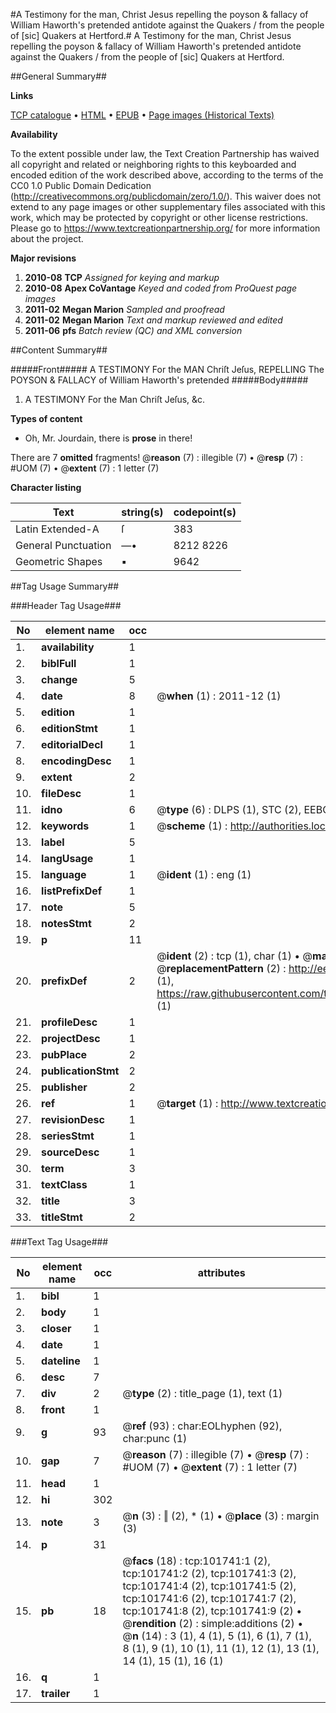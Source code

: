 #A Testimony for the man, Christ Jesus repelling the poyson & fallacy of William Haworth's pretended antidote against the Quakers / from the people of [sic] Quakers at Hertford.#
A Testimony for the man, Christ Jesus repelling the poyson & fallacy of William Haworth's pretended antidote against the Quakers / from the people of [sic] Quakers at Hertford.

##General Summary##

**Links**

[TCP catalogue](http://www.ota.ox.ac.uk/tcp/)  • 
[HTML](http://tei.it.ox.ac.uk/tcp/Texts-HTML/free/A64/A64454.html)  • 
[EPUB](http://tei.it.ox.ac.uk/tcp/Texts-EPUB/free/A64/A64454.epub) • 
[Page images (Historical Texts)](https://historicaltexts.jisc.ac.uk/eebo-13770230e)

**Availability**

To the extent possible under law, the Text Creation Partnership has waived all copyright and related or neighboring rights to this keyboarded and encoded edition of the work described above, according to the terms of the CC0 1.0 Public Domain Dedication (http://creativecommons.org/publicdomain/zero/1.0/). This waiver does not extend to any page images or other supplementary files associated with this work, which may be protected by copyright or other license restrictions. Please go to https://www.textcreationpartnership.org/ for more information about the project.

**Major revisions**

1. __2010-08__ __TCP__ *Assigned for keying and markup*
1. __2010-08__ __Apex CoVantage__ *Keyed and coded from ProQuest page images*
1. __2011-02__ __Megan Marion__ *Sampled and proofread*
1. __2011-02__ __Megan Marion__ *Text and markup reviewed and edited*
1. __2011-06__ __pfs__ *Batch review (QC) and XML conversion*

##Content Summary##

#####Front#####
A TESTIMONY For the MAN Chriſt Jeſus, REPELLING The POYSON & FALLACY of William Haworth's pretended 
#####Body#####

1. A TESTIMONY For the Man Chriſt Jeſus, &c.

**Types of content**

  * Oh, Mr. Jourdain, there is **prose** in there!

There are 7 **omitted** fragments! 
 @__reason__ (7) : illegible (7)  •  @__resp__ (7) : #UOM (7)  •  @__extent__ (7) : 1 letter (7)

**Character listing**


|Text|string(s)|codepoint(s)|
|---|---|---|
|Latin Extended-A|ſ|383|
|General Punctuation|—•|8212 8226|
|Geometric Shapes|▪|9642|

##Tag Usage Summary##

###Header Tag Usage###

|No|element name|occ|attributes|
|---|---|---|---|
|1.|__availability__|1||
|2.|__biblFull__|1||
|3.|__change__|5||
|4.|__date__|8| @__when__ (1) : 2011-12 (1)|
|5.|__edition__|1||
|6.|__editionStmt__|1||
|7.|__editorialDecl__|1||
|8.|__encodingDesc__|1||
|9.|__extent__|2||
|10.|__fileDesc__|1||
|11.|__idno__|6| @__type__ (6) : DLPS (1), STC (2), EEBO-CITATION (1), OCLC (1), VID (1)|
|12.|__keywords__|1| @__scheme__ (1) : http://authorities.loc.gov/ (1)|
|13.|__label__|5||
|14.|__langUsage__|1||
|15.|__language__|1| @__ident__ (1) : eng (1)|
|16.|__listPrefixDef__|1||
|17.|__note__|5||
|18.|__notesStmt__|2||
|19.|__p__|11||
|20.|__prefixDef__|2| @__ident__ (2) : tcp (1), char (1)  •  @__matchPattern__ (2) : ([0-9\-]+):([0-9IVX]+) (1), (.+) (1)  •  @__replacementPattern__ (2) : http://eebo.chadwyck.com/downloadtiff?vid=$1&page=$2 (1), https://raw.githubusercontent.com/textcreationpartnership/Texts/master/tcpchars.xml#$1 (1)|
|21.|__profileDesc__|1||
|22.|__projectDesc__|1||
|23.|__pubPlace__|2||
|24.|__publicationStmt__|2||
|25.|__publisher__|2||
|26.|__ref__|1| @__target__ (1) : http://www.textcreationpartnership.org/docs/. (1)|
|27.|__revisionDesc__|1||
|28.|__seriesStmt__|1||
|29.|__sourceDesc__|1||
|30.|__term__|3||
|31.|__textClass__|1||
|32.|__title__|3||
|33.|__titleStmt__|2||


###Text Tag Usage###

|No|element name|occ|attributes|
|---|---|---|---|
|1.|__bibl__|1||
|2.|__body__|1||
|3.|__closer__|1||
|4.|__date__|1||
|5.|__dateline__|1||
|6.|__desc__|7||
|7.|__div__|2| @__type__ (2) : title_page (1), text (1)|
|8.|__front__|1||
|9.|__g__|93| @__ref__ (93) : char:EOLhyphen (92), char:punc (1)|
|10.|__gap__|7| @__reason__ (7) : illegible (7)  •  @__resp__ (7) : #UOM (7)  •  @__extent__ (7) : 1 letter (7)|
|11.|__head__|1||
|12.|__hi__|302||
|13.|__note__|3| @__n__ (3) : ‖ (2), * (1)  •  @__place__ (3) : margin (3)|
|14.|__p__|31||
|15.|__pb__|18| @__facs__ (18) : tcp:101741:1 (2), tcp:101741:2 (2), tcp:101741:3 (2), tcp:101741:4 (2), tcp:101741:5 (2), tcp:101741:6 (2), tcp:101741:7 (2), tcp:101741:8 (2), tcp:101741:9 (2)  •  @__rendition__ (2) : simple:additions (2)  •  @__n__ (14) : 3 (1), 4 (1), 5 (1), 6 (1), 7 (1), 8 (1), 9 (1), 10 (1), 11 (1), 12 (1), 13 (1), 14 (1), 15 (1), 16 (1)|
|16.|__q__|1||
|17.|__trailer__|1||
